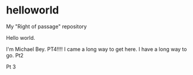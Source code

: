 # helloworld
My "Right of passage" repository

Hello world. 

I'm Michael Bey.
PT4!!!!
I came a long way to get here.
I have a long way to go.
Pt2

Pt 3
